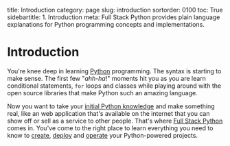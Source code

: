 title: Introduction
category: page
slug: introduction
sortorder: 0100
toc: True
sidebartitle: 1. Introduction
meta: Full Stack Python provides plain language explanations for Python programming concepts and implementations.


# Introduction
You're knee deep in learning [Python](http://www.python.org/)
programming. The syntax is starting to make sense. The first
few "*ahh-ha*!" moments hit you as you are learn conditional
statements, `for` loops and classes while playing around with the open 
source libraries that make Python such an amazing language.

Now you want to take your 
[initial Python knowledge](/learning-programming.html) 
and make something real, like an web application that's available on 
the internet that you can show off or sell as a service to other people. 
That's where 
[Full Stack Python](https://www.fullstackpython.com/table-of-contents.html) 
comes in. You've come to the right place to learn everything you 
need to know to [create](/web-development.html), [deploy](/deployment.html) 
and [operate](/devops.html) your Python-powered projects. 
